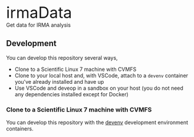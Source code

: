 <span style="font-size:3em;">irmaData</span><br/>
Get data for IRMA analysis

## Development
You can develop this repository several ways,
- Clone to a Scientific Linux 7 machine with CVMFS
- Clone to your local host and, with VSCode, attach to a `devenv` container you've already installed and have up
- Use VSCode and deveop in a sandbox on your host (you do not need any dependencies installed except for Docker)

### Clone to a Scientific Linux 7 machine with CVMFS




You can develop this repository with the [devenv](https://github.com/lyon-fnal/devenv) development environment containers. 
